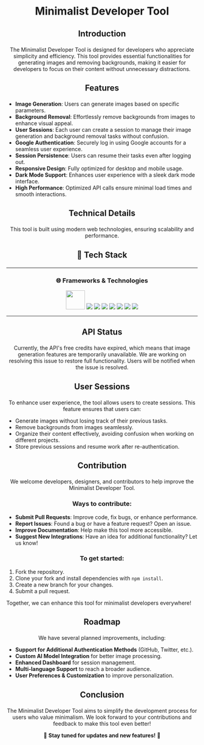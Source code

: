 # <p align="center">Minimalist Developer Tool</p>

## <p align="center">Introduction</p>
<p align="center">
  The Minimalist Developer Tool is designed for developers who appreciate simplicity and efficiency. This tool provides essential functionalities for generating images and removing backgrounds, making it easier for developers to focus on their content without unnecessary distractions.
</p>

## <p align="center">Features</p>
- **Image Generation**: Users can generate images based on specific parameters.
- **Background Removal**: Effortlessly remove backgrounds from images to enhance visual appeal.
- **User Sessions**: Each user can create a session to manage their image generation and background removal tasks without confusion.
- **Google Authentication**: Securely log in using Google accounts for a seamless user experience.
- **Session Persistence**: Users can resume their tasks even after logging out.
- **Responsive Design**: Fully optimized for desktop and mobile usage.
- **Dark Mode Support**: Enhances user experience with a sleek dark mode interface.
- **High Performance**: Optimized API calls ensure minimal load times and smooth interactions.

## <p align="center">Technical Details</p>
<p align="center">
  This tool is built using modern web technologies, ensuring scalability and performance.
</p>

## <p align="center">🚀 Tech Stack</p>

---

### <p align="center">🌐 Frameworks & Technologies</p>
<p align="center">
  <img src="https://user-images.githubusercontent.com/74038190/212257467-871d32b7-e401-42e8-a166-fcfd7baa4c6b.gif" width="50"/>
  <img src="https://img.shields.io/badge/Next.js-000000?logo=nextdotjs&logoColor=white&style=for-the-badge"/>
  <img src="https://img.shields.io/badge/React-20232A?logo=react&logoColor=61DAFB&style=for-the-badge"/>
  <img src="https://img.shields.io/badge/Prisma-2D3748?logo=prisma&logoColor=white&style=for-the-badge"/>
  <img src="https://img.shields.io/badge/NextAuth.js-000000?logo=auth0&logoColor=white&style=for-the-badge"/>
  <img src="https://img.shields.io/badge/Tailwind%20CSS-06B6D4?logo=tailwind-css&logoColor=white&style=for-the-badge"/>
  <img src="https://img.shields.io/badge/PostgreSQL-316192?logo=postgresql&logoColor=white&style=for-the-badge"/>
  <img src="https://img.shields.io/badge/Vercel-000000?logo=vercel&logoColor=white&style=for-the-badge"/>
</p>

---

## <p align="center">API Status</p>
<p align="center">
  Currently, the API's free credits have expired, which means that image generation features are temporarily unavailable. We are working on resolving this issue to restore full functionality. Users will be notified when the issue is resolved.
</p>

## <p align="center">User Sessions</p>
<p align="center">
  To enhance user experience, the tool allows users to create sessions. This feature ensures that users can:
</p>

- Generate images without losing track of their previous tasks.
- Remove backgrounds from images seamlessly.
- Organize their content effectively, avoiding confusion when working on different projects.
- Store previous sessions and resume work after re-authentication.

## <p align="center">Contribution</p>
<p align="center">
  We welcome developers, designers, and contributors to help improve the Minimalist Developer Tool.
</p>

### <p align="center">Ways to contribute:</p>
- **Submit Pull Requests**: Improve code, fix bugs, or enhance performance.
- **Report Issues**: Found a bug or have a feature request? Open an issue.
- **Improve Documentation**: Help make this tool more accessible.
- **Suggest New Integrations**: Have an idea for additional functionality? Let us know!

### <p align="center">To get started:</p>
1. Fork the repository.
2. Clone your fork and install dependencies with `npm install`.
3. Create a new branch for your changes.
4. Submit a pull request.

Together, we can enhance this tool for minimalist developers everywhere!

## <p align="center">Roadmap</p>
<p align="center">
  We have several planned improvements, including:
</p>

- **Support for Additional Authentication Methods** (GitHub, Twitter, etc.).
- **Custom AI Model Integration** for better image processing.
- **Enhanced Dashboard** for session management.
- **Multi-language Support** to reach a broader audience.
- **User Preferences & Customization** to improve personalization.

## <p align="center">Conclusion</p>
<p align="center">
  The Minimalist Developer Tool aims to simplify the development process for users who value minimalism. We look forward to your contributions and feedback to make this tool even better!
</p>

<p align="center">🚀 <strong>Stay tuned for updates and new features!</strong> 🚀</p>
